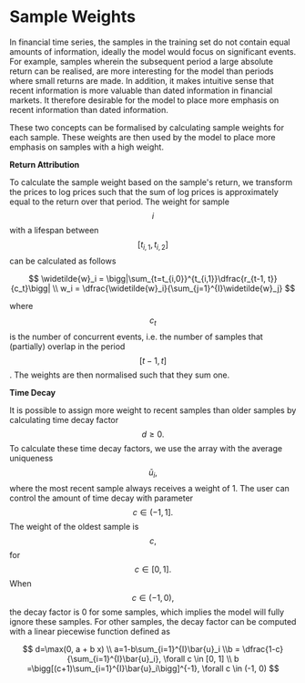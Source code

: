 # Sample Weights

In financial time series, the samples in the training set do not contain equal amounts of information, ideally the model would focus on significant events. For example, samples wherein the subsequent period a large absolute return can be realised, are more interesting for the model than periods where small returns are made. In addition, it makes intuitive sense that recent information is more valuable than dated information in financial markets. It therefore desirable for the model to place more emphasis on recent information than dated information.

These two concepts can be formalised by calculating sample weights for each sample. These weights are then used by the model to place more emphasis on samples with a high weight. 

**Return Attribution**

To calculate the sample weight based on the sample's return, we transform the prices to log prices such that the sum of log prices is approximately equal to the return over that period. The weight for sample$$i$$with a lifespan between $$[t_{i,1}, t_{i,2}]$$ can be calculated as follows

$$
\widetilde{w}_i = \bigg|\sum_{t=t_{i,0}}^{t_{i,1}}\dfrac{r_{t-1, t}}{c_t}\bigg| \\
w_i = \dfrac{\widetilde{w}_i}{\sum_{j=1}^{I}\widetilde{w}_j}
$$

where $$c_t$$is the number of concurrent events, i.e. the number of samples that \(partially\) overlap in the period $$[t-1, t]$$. The weights are then normalised such that they sum one.

**Time Decay**

It is possible to assign more weight to recent samples than older samples by calculating time decay factor $$d \ge 0.$$To calculate these time decay factors, we use the array with the average uniqueness $$\bar{u}_i,$$where the most recent sample always receives a weight of 1. The user can control the amount of time decay with parameter $$c \in (-1, 1].$$The weight of the oldest sample is $$c,$$ for $$c\in[0,1].$$ When $$c \in (-1, 0),$$the decay factor is 0 for some samples, which implies the model will fully ignore these samples. For other samples, the decay factor can be computed with a linear piecewise function defined as

$$
d=\max(0, a + b x) \\ a=1-b\sum_{i=1}^{I}\bar{u}_i \\b = \dfrac{1-c}{\sum_{i=1}^{I}\bar{u}_i}, \forall c \in [0, 1] \\ b =\bigg[(c+1)\sum_{i=1}^{I}\bar{u}_i\bigg]^{-1}, \forall c \in (-1, 0)
$$






